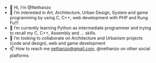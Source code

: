 - 👋 Hi, I’m @Nethanzo
- 👀 I’m interested in Art, Architecture, Urban Design, System and game programming by using C, C++, web development with PHP and Kung Fu!!!
- 🌱 I’m currently learning Python as intermediate programmer and trying to recall my C, C++, Assembly and ... skills.
- 💞️ I’m looking to collaborate on Architecture and Urbanism projects (code and design), web and game development
- 📫 How to reach me nethanzo@gmail.com, @nethanzo on other social platforms

<!---
Nethanzo/Nethanzo is a ✨ special ✨ repository because its `README.md` (this file) appears on your GitHub profile.
You can click the Preview link to take a look at your changes.
--->
